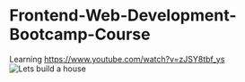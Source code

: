 # Frontend-Web-Development-Bootcamp-Course
Learning
https://www.youtube.com/watch?v=zJSY8tbf_ys
![Lets build a house](https://user-images.githubusercontent.com/63393457/218221481-a87deadc-ad02-47d0-8383-44f241c4a54f.jpg)
